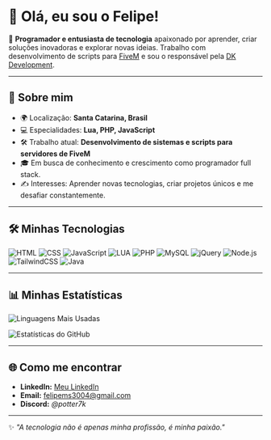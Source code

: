 # 👋 Olá, eu sou o Felipe!

🎯 **Programador e entusiasta de tecnologia** apaixonado por aprender, criar soluções inovadoras e explorar novas ideias. Trabalho com desenvolvimento de scripts para [FiveM](https://fivem.net/) e sou o responsável pela [DK Development](#).

---

## 🚀 Sobre mim

- 🌍 Localização: **Santa Catarina, Brasil**  
- 💻 Especialidades: **Lua, PHP, JavaScript**  
- 🛠️ Trabalho atual: **Desenvolvimento de sistemas e scripts para servidores de FiveM**  
- 🎓 Em busca de conhecimento e crescimento como programador full stack.  
- ✍️ Interesses: Aprender novas tecnologias, criar projetos únicos e me desafiar constantemente.  

---

## 🛠️ Minhas Tecnologias

![HTML](https://img.shields.io/badge/HTML-E34F26?style=flat&logo=html5&logoColor=white)
![CSS](https://img.shields.io/badge/CSS-1572B6?style=flat&logo=css3&logoColor=white)
![JavaScript](https://img.shields.io/badge/JavaScript-F7DF1E?style=flat&logo=javascript&logoColor=black)
![LUA](https://img.shields.io/badge/LUA-2C2D72?style=flat&logo=lua&logoColor=white)
![PHP](https://img.shields.io/badge/PHP-777BB4?style=flat&logo=php&logoColor=white)
![MySQL](https://img.shields.io/badge/MySQL-4479A1?style=flat&logo=mysql&logoColor=white)
![jQuery](https://img.shields.io/badge/jQuery-0769AD?style=flat&logo=jquery&logoColor=white)
![Node.js](https://img.shields.io/badge/Node.js-339933?style=flat&logo=nodedotjs&logoColor=white)
![TailwindCSS](https://img.shields.io/badge/TailwindCSS-06B6D4?style=flat&logo=tailwindcss&logoColor=white)
![Java](https://img.shields.io/badge/Java-007396?style=flat&logo=java&logoColor=white)

---

## 📊 Minhas Estatísticas
![Linguagens Mais Usadas](https://github-readme-stats.vercel.app/api/top-langs/?username=felipem7k&layout=compact&theme=radical)

![Estatísticas do GitHub](https://github-readme-stats.vercel.app/api?username=felipem7k&show_icons=true&theme=radical)

---

## 🌐 Como me encontrar

- **LinkedIn:** [Meu LinkedIn](https://www.linkedin.com/in/felipe-machado-da-silveira-380306182/)  
- **Email:** [felipems3004@gmail.com](mailto:felipems3004@gmail.com)  
- **Discord:** *@potter7k*  

---

✨ *"A tecnologia não é apenas minha profissão, é minha paixão."*  
